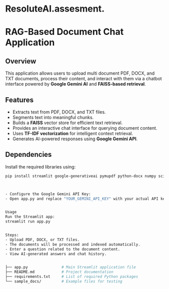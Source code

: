 # ResoluteAI.assesment.


# RAG-Based Document Chat Application

## Overview
This application allows users to upload multi document PDF, DOCX, and TXT documents, process their content, and interact with them via a chatbot interface powered by **Google Gemini AI** and **FAISS-based retrieval**.

## Features
- Extracts text from PDF, DOCX, and TXT files.
- Segments text into meaningful chunks.
- Builds a **FAISS** vector store for efficient text retrieval.
- Provides an interactive chat interface for querying document content.
- Uses **TF-IDF vectorization** for intelligent context retrieval.
- Generates AI-powered responses using **Google Gemini API**.

## Dependencies
Install the required libraries using:

```bash
pip install streamlit google-generativeai pymupdf python-docx numpy scikit-learn faiss-cpu



- Configure the Google Gemini API Key:
- Open app.py and replace "YOUR_GEMINI_API_KEY" with your actual API key


Usage
Run the Streamlit app:
streamlit run app.py


Steps:
- Upload PDF, DOCX, or TXT files.
- The documents will be processed and indexed automatically.
- Enter a question related to the document content.
- View AI-generated answers and chat history.


├── app.py               # Main Streamlit application file
├── README.md            # Project documentation
├── requirements.txt     # List of required Python packages
└── sample_docs/         # Example files for testing
